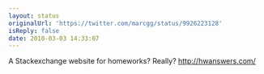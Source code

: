 ```yaml
---
layout: status
originalUrl: 'https://twitter.com/marcgg/status/9926223128'
isReply: false
date: 2010-03-03 14:33:07
---
```


A Stackexchange website for homeworks? Really? http://hwanswers.com/

